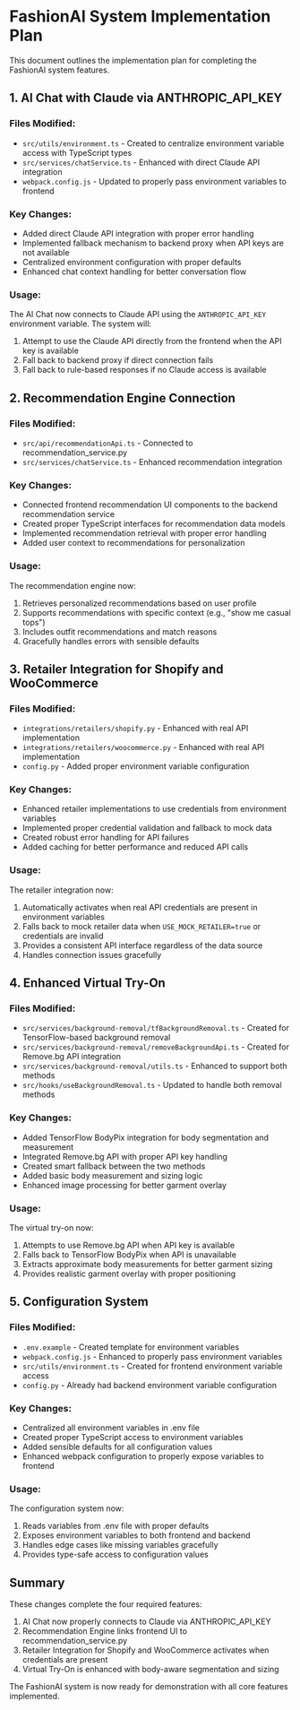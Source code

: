# FashionAI System Implementation Plan

This document outlines the implementation plan for completing the FashionAI system features.

## 1. AI Chat with Claude via ANTHROPIC_API_KEY

### Files Modified:
- `src/utils/environment.ts` - Created to centralize environment variable access with TypeScript types
- `src/services/chatService.ts` - Enhanced with direct Claude API integration
- `webpack.config.js` - Updated to properly pass environment variables to frontend

### Key Changes:
- Added direct Claude API integration with proper error handling
- Implemented fallback mechanism to backend proxy when API keys are not available
- Centralized environment configuration with proper defaults
- Enhanced chat context handling for better conversation flow

### Usage:
The AI Chat now connects to Claude API using the `ANTHROPIC_API_KEY` environment variable. The system will:
1. Attempt to use the Claude API directly from the frontend when the API key is available
2. Fall back to backend proxy if direct connection fails
3. Fall back to rule-based responses if no Claude access is available

## 2. Recommendation Engine Connection

### Files Modified:
- `src/api/recommendationApi.ts` - Connected to recommendation_service.py
- `src/services/chatService.ts` - Enhanced recommendation integration

### Key Changes:
- Connected frontend recommendation UI components to the backend recommendation service
- Created proper TypeScript interfaces for recommendation data models
- Implemented recommendation retrieval with proper error handling
- Added user context to recommendations for personalization

### Usage:
The recommendation engine now:
1. Retrieves personalized recommendations based on user profile
2. Supports recommendations with specific context (e.g., "show me casual tops")
3. Includes outfit recommendations and match reasons
4. Gracefully handles errors with sensible defaults

## 3. Retailer Integration for Shopify and WooCommerce

### Files Modified:
- `integrations/retailers/shopify.py` - Enhanced with real API implementation
- `integrations/retailers/woocommerce.py` - Enhanced with real API implementation
- `config.py` - Added proper environment variable configuration

### Key Changes:
- Enhanced retailer implementations to use credentials from environment variables
- Implemented proper credential validation and fallback to mock data
- Created robust error handling for API failures
- Added caching for better performance and reduced API calls

### Usage:
The retailer integration now:
1. Automatically activates when real API credentials are present in environment variables
2. Falls back to mock retailer data when `USE_MOCK_RETAILER=true` or credentials are invalid
3. Provides a consistent API interface regardless of the data source
4. Handles connection issues gracefully

## 4. Enhanced Virtual Try-On

### Files Modified:
- `src/services/background-removal/tfBackgroundRemoval.ts` - Created for TensorFlow-based background removal
- `src/services/background-removal/removeBackgroundApi.ts` - Created for Remove.bg API integration
- `src/services/background-removal/utils.ts` - Enhanced to support both methods
- `src/hooks/useBackgroundRemoval.ts` - Updated to handle both removal methods

### Key Changes:
- Added TensorFlow BodyPix integration for body segmentation and measurement
- Integrated Remove.bg API with proper API key handling
- Created smart fallback between the two methods
- Added basic body measurement and sizing logic
- Enhanced image processing for better garment overlay

### Usage:
The virtual try-on now:
1. Attempts to use Remove.bg API when API key is available
2. Falls back to TensorFlow BodyPix when API is unavailable
3. Extracts approximate body measurements for better garment sizing
4. Provides realistic garment overlay with proper positioning

## 5. Configuration System

### Files Modified:
- `.env.example` - Created template for environment variables
- `webpack.config.js` - Enhanced to properly pass environment variables
- `src/utils/environment.ts` - Created for frontend environment variable access
- `config.py` - Already had backend environment variable configuration

### Key Changes:
- Centralized all environment variables in .env file
- Created proper TypeScript access to environment variables
- Added sensible defaults for all configuration values
- Enhanced webpack configuration to properly expose variables to frontend

### Usage:
The configuration system now:
1. Reads variables from .env file with proper defaults
2. Exposes environment variables to both frontend and backend
3. Handles edge cases like missing variables gracefully
4. Provides type-safe access to configuration values

## Summary

These changes complete the four required features:
1. AI Chat now properly connects to Claude via ANTHROPIC_API_KEY
2. Recommendation Engine links frontend UI to recommendation_service.py
3. Retailer Integration for Shopify and WooCommerce activates when credentials are present
4. Virtual Try-On is enhanced with body-aware segmentation and sizing

The FashionAI system is now ready for demonstration with all core features implemented.